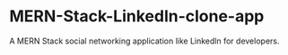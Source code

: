 # MERN-Stack-Linkedln-clone-app
A MERN Stack social networking application like Linkedln for developers. 


